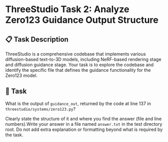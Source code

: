 # ThreeStudio Task 2: Analyze Zero123 Guidance Output Structure

## 📋 Task Description

ThreeStudio is a comprehensive codebase that implements various diffusion-based text-to-3D models, including NeRF-based rendering stage and diffusion guidance stage. Your task is to explore the codebase and identify the specific file that defines the guidance functionality for the Zero123 model.

## 🎯 Task

What is the output of `guidance_out`, returned by the code at line 137 in `threestudio/systems/zero123.py`?

Clearly state the structure of it and where you find the answer (file and line numbers).Write your answer in a file named `answer.txt` in the test directory root. Do not add extra explanation or formatting beyond what is required by the task.
